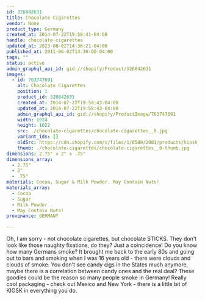 ```yaml
---
id: 326842631
title: Chocolate Cigarettes
vendor: None
product_type: Germany
created_at: 2014-07-22T19:58:41-04:00
handle: chocolate-cigarettes
updated_at: 2023-08-02T14:36:21-04:00
published_at: 2011-06-02T14:30:00-04:00
tags: ""
status: active
admin_graphql_api_id: gid://shopify/Product/326842631
images:
  - id: 763747691
    alt: Chocolate Cigarettes
    position: 1
    product_id: 326842631
    created_at: 2014-07-22T19:58:43-04:00
    updated_at: 2014-07-22T19:58:43-04:00
    admin_graphql_api_id: gid://shopify/ProductImage/763747691
    width: 1024
    height: 1022
    src: ./chocolate-cigarettes/chocolate-cigarettes__0.jpg
    variant_ids: []
    oldSrc: https://cdn.shopify.com/s/files/1/0589/2901/products/kiosk_cigarettes.tif.jpeg?v=1406073523
    thumb: ./chocolate-cigarettes/chocolate-cigarettes__0-thumb.jpg
dimensions: 2.75" x 2" x .75"
dimensions_array:
  - 2.75"
  - 2"
  - .75"
materials: Cocoa, Sugar & Milk Powder. May Contain Nuts!
materials_array:
  - Cocoa
  - Sugar
  - Milk Powder
  - May Contain Nuts!
provenance: GERMANY

---
```


Oh, I am sorry \- not chocolate cigarettes, but chocolate STICKS. They don't look like those naughty fixations, do they? Just a coincidence! Do you know how many Germans smoke? It brought me back to the early 80s and going out to bars and smoking when I was 16 years old \- there were clouds and clouds of smoke. You don't see candy cigs in the States much anymore, maybe there is a correlation between candy ones and the real deal? These goodies could be the reason so many people smoke in Germany! Really cool packaging \- check out Mexico and New York \- there is a little bit of KIOSK in everything you do.